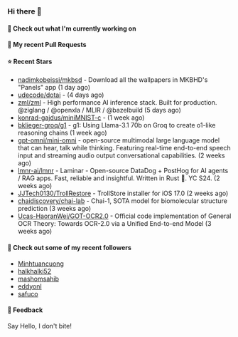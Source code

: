 ### Hi there 👋

#### 👷 Check out what I'm currently working on

#### 🔨 My recent Pull Requests


#### ⭐ Recent Stars

- [nadimkobeissi/mkbsd](https://github.com/nadimkobeissi/mkbsd) - Download all the wallpapers in MKBHD&#39;s &#34;Panels&#34; app (1 day ago)
- [udecode/dotai](https://github.com/udecode/dotai) -  (4 days ago)
- [zml/zml](https://github.com/zml/zml) - High performance AI inference stack. Built for production. @ziglang / @openxla / MLIR / @bazelbuild (5 days ago)
- [konrad-gajdus/miniMNIST-c](https://github.com/konrad-gajdus/miniMNIST-c) -  (1 week ago)
- [bklieger-groq/g1](https://github.com/bklieger-groq/g1) - g1: Using Llama-3.1 70b on Groq to create o1-like reasoning chains (1 week ago)
- [gpt-omni/mini-omni](https://github.com/gpt-omni/mini-omni) - open-source multimodal large language model that can hear, talk while thinking. Featuring real-time end-to-end speech input and streaming audio output conversational capabilities.  (2 weeks ago)
- [lmnr-ai/lmnr](https://github.com/lmnr-ai/lmnr) - Laminar - Open-source DataDog &#43; PostHog for AI agents / RAG apps. Fast, reliable and insightful. Written in Rust 🦀. YC S24. (2 weeks ago)
- [JJTech0130/TrollRestore](https://github.com/JJTech0130/TrollRestore) - TrollStore installer for iOS 17.0 (2 weeks ago)
- [chaidiscovery/chai-lab](https://github.com/chaidiscovery/chai-lab) - Chai-1, SOTA model for biomolecular structure prediction (3 weeks ago)
- [Ucas-HaoranWei/GOT-OCR2.0](https://github.com/Ucas-HaoranWei/GOT-OCR2.0) - Official code implementation of General OCR Theory:  Towards OCR-2.0 via a Unified End-to-end Model (3 weeks ago)

#### 👯 Check out some of my recent followers

- [Minhtuancuong](https://github.com/Minhtuancuong)
- [halkhalki52](https://github.com/halkhalki52)
- [mashomsahib](https://github.com/mashomsahib)
- [eddyonl](https://github.com/eddyonl)
- [safuco](https://github.com/safuco)

#### 💬 Feedback

Say Hello, I don't bite!